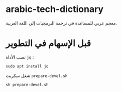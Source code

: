 # arabic-tech-dictionary
معجم عربي للمساعدة في ترجمة البرمجيات إلى اللغة العربية.

# قبل الإسهام في التطوير 
نصب الأداة `jq` :

`sudo apt install jq`

شغل سكربت `prepare-devel.sh`

`sh prepare-devel.sh`


